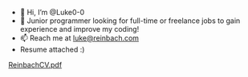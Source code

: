 - 👋 Hi, I’m @Luke0-0
- 👀 Junior programmer looking for full-time or freelance jobs to gain experience and improve my coding! 
- 📫 Reach me at luke@reinbach.com
- Resume attached :)

<!---
Luke0-0/Luke0-0 is a ✨ special ✨ repository because its `README.md` (this file) appears on your GitHub profile.
You can click the Preview link to take a look at your changes.
--->


[ReinbachCV.pdf](https://github.com/user-attachments/files/17554285/ReinbachCV.pdf)


